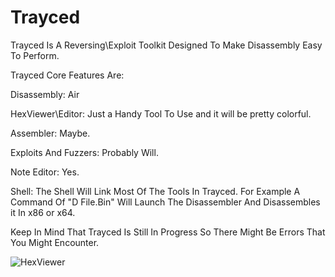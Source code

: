 # Trayced
Trayced Is A Reversing\Exploit Toolkit Designed To Make Disassembly Easy To Perform.

Trayced Core Features Are:

Disassembly:
Air

HexViewer\Editor:
Just a Handy Tool To Use and it will be pretty colorful.

Assembler:
Maybe.

Exploits And Fuzzers:
Probably Will.

Note Editor:
Yes.

Shell:
The Shell Will Link Most Of The Tools In Trayced.
For Example A Command Of  "D File.Bin" Will Launch The Disassembler And Disassembles it In x86 or x64.

Keep In Mind That Trayced Is Still In Progress So There Might Be Errors That You Might Encounter.

![HexViewer](https://media.discordapp.net/attachments/763713136830054422/964881951402111006/HexFeature1.gif?width=788&height=394)
